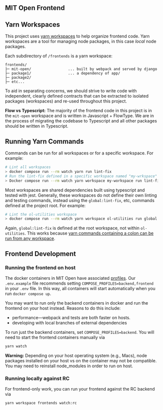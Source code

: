 ## MIT Open Frontend

## Yarn Workspaces

This project uses [yarn workspaces](https://yarnpkg.com/features/workspaces) to help organize frontend code. Yarn workspaces are a tool for managing node packages, in this case _local_ node packages.

Each subdirectory of `/frontends` is a yarn workspace:

```
frontends/
├─ mit-open/                 ... built by webpack and served by django
├─ package1/                 ... a dependency of app/
├─ package2/
├─ etc...
```

To aid in separating concerns, we should strive to write code with independent, clearly defined contracts that can be extracted to isolated packages (workspaces) and re-used throughout this project.

**Flow vs Typescript:** The majority of the frontend code in this project is in the `mit-open` workspace and is written in Javascript + FlowType. We are in the process of migrating the codebase to Typescript and all other packages should be written in Typescript.

## Running Yarn Commands

Commands can be run for all workspaces or for a specific workspace. For example:

```bash
# Lint all workspaces
> docker compose run --rm watch yarn run lint-fix
# Run the lint-fix defined in a specific workspace named "my-wrkspace"
> Docker compose run --rm watch yarn workspace my-workspace run lint-fix
```

Most workspaces are shared dependencies built using typescript and tested with jest. Generally, these workspaces do not define their own linting and testing commands, instead using the `global:lint-fix`, etc, commands defined at the project root. For example:

```bash
# Lint the ol-utilities workspace
> docker compose run --rm watch yarn workspace ol-utilities run global:lint-fix
```

Again, `global:lint-fix` is defined at the root workspace, not within `ol-utilities`. This works because [yarn commands containing a colon can be run from any workspace](https://yarnpkg.com/getting-started/qa#how-to-share-scripts-between-workspaces).

## Frontend Development

### Running the frontend on host

The docker containers in MIT Open have associated [profiles](https://docs.docker.com/compose/profiles/). Our `.env.example` file recommends setting `COMPOSE_PROFILES=backend,frontend` in your `.env` file. In this way, all containers will start automatically when you run `docker compose up`.

You may want to run only the backend containers in docker and run the frontend on your host instead. Reasons to do this include:

- performance—webpack and tests are both faster on hosts.
- developing with local branches of external dependencies

To run just the backend containers, set `COMPOSE_PROFILES=backend`. You will need to start the frontend containers manually via

```bash
yarn watch
```

**Warning:** Depending on your host operating system (e.g., Macs), node packages installed on your host vs on the container may not be compatible. You may need to reinstall node_modules in order to run on host.

### Running locally against RC

For frontend-only work, you can run your frontend against the RC backend via

```bash
yarn workspace frontends watch:rc
```
